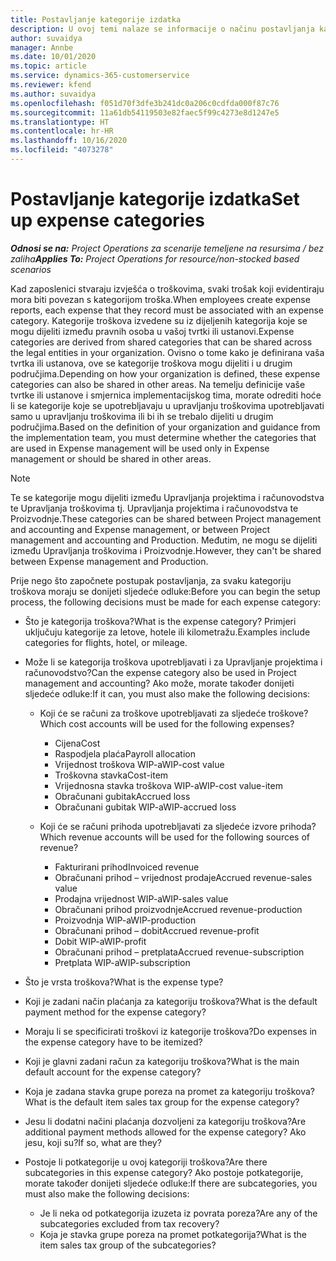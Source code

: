 ```yaml
---
title: Postavljanje kategorije izdatka
description: U ovoj temi nalaze se informacije o načinu postavljanja kategorije troškova i dijeljene kategorije za izvješća o troškovima.
author: suvaidya
manager: Annbe
ms.date: 10/01/2020
ms.topic: article
ms.service: dynamics-365-customerservice
ms.reviewer: kfend
ms.author: suvaidya
ms.openlocfilehash: f051d70f3dfe3b241dc0a206c0cdfda000f87c76
ms.sourcegitcommit: 11a61db54119503e82faec5f99c4273e8d1247e5
ms.translationtype: HT
ms.contentlocale: hr-HR
ms.lasthandoff: 10/16/2020
ms.locfileid: "4073278"
---
```

# <a name="set-up-expense-categories"></a><span data-ttu-id="26a4d-103">Postavljanje kategorije izdatka</span><span class="sxs-lookup"><span data-stu-id="26a4d-103">Set up expense categories</span></span>

<span data-ttu-id="26a4d-104">_**Odnosi se na:** Project Operations za scenarije temeljene na resursima / bez zaliha_</span><span class="sxs-lookup"><span data-stu-id="26a4d-104">_**Applies To:** Project Operations for resource/non-stocked based scenarios_</span></span>

<span data-ttu-id="26a4d-105">Kad zaposlenici stvaraju izvješća o troškovima, svaki trošak koji evidentiraju mora biti povezan s kategorijom troška.</span><span class="sxs-lookup"><span data-stu-id="26a4d-105">When employees create expense reports, each expense that they record must be associated with an expense category.</span></span> <span data-ttu-id="26a4d-106">Kategorije troškova izvedene su iz dijeljenih kategorija koje se mogu dijeliti između pravnih osoba u vašoj tvrtki ili ustanovi.</span><span class="sxs-lookup"><span data-stu-id="26a4d-106">Expense categories are derived from shared categories that can be shared across the legal entities in your organization.</span></span> <span data-ttu-id="26a4d-107">Ovisno o tome kako je definirana vaša tvrtka ili ustanova, ove se kategorije troškova mogu dijeliti i u drugim područjima.</span><span class="sxs-lookup"><span data-stu-id="26a4d-107">Depending on how your organization is defined, these expense categories can also be shared in other areas.</span></span> <span data-ttu-id="26a4d-108">Na temelju definicije vaše tvrtke ili ustanove i smjernica implementacijskog tima, morate odrediti hoće li se kategorije koje se upotrebljavaju u upravljanju troškovima upotrebljavati samo u upravljanju troškovima ili bi ih se trebalo dijeliti u drugim područjima.</span><span class="sxs-lookup"><span data-stu-id="26a4d-108">Based on the definition of your organization and guidance from the implementation team, you must determine whether the categories that are used in Expense management will be used only in Expense management or should be shared in other areas.</span></span>

> [!NOTE]
> <span data-ttu-id="26a4d-109">Te se kategorije mogu dijeliti između Upravljanja projektima i računovodstva te Upravljanja troškovima tj. Upravljanja projektima i računovodstva te Proizvodnje.</span><span class="sxs-lookup"><span data-stu-id="26a4d-109">These categories can be shared between Project management and accounting and Expense management, or between Project management and accounting and Production.</span></span> <span data-ttu-id="26a4d-110">Međutim, ne mogu se dijeliti između Upravljanja troškovima i Proizvodnje.</span><span class="sxs-lookup"><span data-stu-id="26a4d-110">However, they can't be shared between Expense management and Production.</span></span>

<span data-ttu-id="26a4d-111">Prije nego što započnete postupak postavljanja, za svaku kategoriju troškova moraju se donijeti sljedeće odluke:</span><span class="sxs-lookup"><span data-stu-id="26a4d-111">Before you can begin the setup process, the following decisions must be made for each expense category:</span></span>

- <span data-ttu-id="26a4d-112">Što je kategorija troškova?</span><span class="sxs-lookup"><span data-stu-id="26a4d-112">What is the expense category?</span></span> <span data-ttu-id="26a4d-113">Primjeri uključuju kategorije za letove, hotele ili kilometražu.</span><span class="sxs-lookup"><span data-stu-id="26a4d-113">Examples include categories for flights, hotel, or mileage.</span></span>
- <span data-ttu-id="26a4d-114">Može li se kategorija troškova upotrebljavati i za Upravljanje projektima i računovodstvo?</span><span class="sxs-lookup"><span data-stu-id="26a4d-114">Can the expense category also be used in Project management and accounting?</span></span> <span data-ttu-id="26a4d-115">Ako može, morate također donijeti sljedeće odluke:</span><span class="sxs-lookup"><span data-stu-id="26a4d-115">If it can, you must also make the following decisions:</span></span>

    - <span data-ttu-id="26a4d-116">Koji će se računi za troškove upotrebljavati za sljedeće troškove?</span><span class="sxs-lookup"><span data-stu-id="26a4d-116">Which cost accounts will be used for the following expenses?</span></span>

        - <span data-ttu-id="26a4d-117">Cijena</span><span class="sxs-lookup"><span data-stu-id="26a4d-117">Cost</span></span>
        - <span data-ttu-id="26a4d-118">Raspodjela plaća</span><span class="sxs-lookup"><span data-stu-id="26a4d-118">Payroll allocation</span></span>
        - <span data-ttu-id="26a4d-119">Vrijednost troškova WIP-a</span><span class="sxs-lookup"><span data-stu-id="26a4d-119">WIP-cost value</span></span>
        - <span data-ttu-id="26a4d-120">Troškovna stavka</span><span class="sxs-lookup"><span data-stu-id="26a4d-120">Cost-item</span></span>
        - <span data-ttu-id="26a4d-121">Vrijednosna stavka troškova WIP-a</span><span class="sxs-lookup"><span data-stu-id="26a4d-121">WIP-cost value-item</span></span>
        - <span data-ttu-id="26a4d-122">Obračunani gubitak</span><span class="sxs-lookup"><span data-stu-id="26a4d-122">Accrued loss</span></span>
        - <span data-ttu-id="26a4d-123">Obračunani gubitak WIP-a</span><span class="sxs-lookup"><span data-stu-id="26a4d-123">WIP-accrued loss</span></span>

    - <span data-ttu-id="26a4d-124">Koji će se računi prihoda upotrebljavati za sljedeće izvore prihoda?</span><span class="sxs-lookup"><span data-stu-id="26a4d-124">Which revenue accounts will be used for the following sources of revenue?</span></span>

        - <span data-ttu-id="26a4d-125">Fakturirani prihod</span><span class="sxs-lookup"><span data-stu-id="26a4d-125">Invoiced revenue</span></span>
        - <span data-ttu-id="26a4d-126">Obračunani prihod – vrijednost prodaje</span><span class="sxs-lookup"><span data-stu-id="26a4d-126">Accrued revenue-sales value</span></span>
        - <span data-ttu-id="26a4d-127">Prodajna vrijednost WIP-a</span><span class="sxs-lookup"><span data-stu-id="26a4d-127">WIP-sales value</span></span>
        - <span data-ttu-id="26a4d-128">Obračunani prihod proizvodnje</span><span class="sxs-lookup"><span data-stu-id="26a4d-128">Accrued revenue-production</span></span>
        - <span data-ttu-id="26a4d-129">Proizvodnja WIP-a</span><span class="sxs-lookup"><span data-stu-id="26a4d-129">WIP-production</span></span>
        - <span data-ttu-id="26a4d-130">Obračunani prihod – dobit</span><span class="sxs-lookup"><span data-stu-id="26a4d-130">Accrued revenue-profit</span></span>
        - <span data-ttu-id="26a4d-131">Dobit WIP-a</span><span class="sxs-lookup"><span data-stu-id="26a4d-131">WIP-profit</span></span>
        - <span data-ttu-id="26a4d-132">Obračunani prihod – pretplata</span><span class="sxs-lookup"><span data-stu-id="26a4d-132">Accrued revenue-subscription</span></span>
        - <span data-ttu-id="26a4d-133">Pretplata WIP-a</span><span class="sxs-lookup"><span data-stu-id="26a4d-133">WIP-subscription</span></span>

- <span data-ttu-id="26a4d-134">Što je vrsta troškova?</span><span class="sxs-lookup"><span data-stu-id="26a4d-134">What is the expense type?</span></span>
- <span data-ttu-id="26a4d-135">Koji je zadani način plaćanja za kategoriju troškova?</span><span class="sxs-lookup"><span data-stu-id="26a4d-135">What is the default payment method for the expense category?</span></span>
- <span data-ttu-id="26a4d-136">Moraju li se specificirati troškovi iz kategorije troškova?</span><span class="sxs-lookup"><span data-stu-id="26a4d-136">Do expenses in the expense category have to be itemized?</span></span>
- <span data-ttu-id="26a4d-137">Koji je glavni zadani račun za kategoriju troškova?</span><span class="sxs-lookup"><span data-stu-id="26a4d-137">What is the main default account for the expense category?</span></span>
- <span data-ttu-id="26a4d-138">Koja je zadana stavka grupe poreza na promet za kategoriju troškova?</span><span class="sxs-lookup"><span data-stu-id="26a4d-138">What is the default item sales tax group for the expense category?</span></span>
- <span data-ttu-id="26a4d-139">Jesu li dodatni načini plaćanja dozvoljeni za kategoriju troškova?</span><span class="sxs-lookup"><span data-stu-id="26a4d-139">Are additional payment methods allowed for the expense category?</span></span> <span data-ttu-id="26a4d-140">Ako jesu, koji su?</span><span class="sxs-lookup"><span data-stu-id="26a4d-140">If so, what are they?</span></span>
- <span data-ttu-id="26a4d-141">Postoje li potkategorije u ovoj kategoriji troškova?</span><span class="sxs-lookup"><span data-stu-id="26a4d-141">Are there subcategories in this expense category?</span></span> <span data-ttu-id="26a4d-142">Ako postoje potkategorije, morate također donijeti sljedeće odluke:</span><span class="sxs-lookup"><span data-stu-id="26a4d-142">If there are subcategories, you must also make the following decisions:</span></span>

    - <span data-ttu-id="26a4d-143">Je li neka od potkategorija izuzeta iz povrata poreza?</span><span class="sxs-lookup"><span data-stu-id="26a4d-143">Are any of the subcategories excluded from tax recovery?</span></span>
    - <span data-ttu-id="26a4d-144">Koja je stavka grupe poreza na promet potkategorija?</span><span class="sxs-lookup"><span data-stu-id="26a4d-144">What is the item sales tax group of the subcategories?</span></span>
